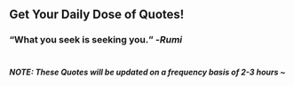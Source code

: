 ## Get Your Daily Dose of Quotes!
### <q>What you seek is seeking you.</q> -<em>Rumi</em> <br><br>
##### NOTE: These Quotes will be updated on a frequency basis of 2-3 hours ~
